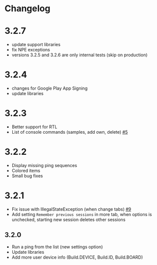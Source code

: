 # Changelog

# 3.2.7
- update support libraries
- fix NPE exceptions
- versions 3.2.5 and 3.2.6 are only internal tests (skip on production)

# 3.2.4
- changes for Google Play App Signing
- update libraries

# 3.2.3
- Better support for RTL
- List of console commands (samples, add own, delete) [#5](https://github.com/kenumir/Pinger/issues/5)

# 3.2.2
- Display missing ping sequences
- Colored items
- Small bug fixes

# 3.2.1
- Fix issue with IllegalStateException (when change tabs) [#9](https://github.com/kenumir/Pinger/issues/9)
- Add setting `Remember previous sessions` in more tab, when options is unchecked, starting new session deletes other sessions

## 3.2.0
- Run a ping from the list (new settings option)
- Update libraries
- Add more user device info (Build.DEVICE, Build.ID, Build.BOARD)
